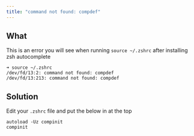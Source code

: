 ```yaml
---
title: "command not found: compdef"
---
```


## What

This is an error you will see when running `source ~/.zshrc` after installing zsh autocomplete

```shell
➜ source ~/.zshrc
/dev/fd/13:2: command not found: compdef
/dev/fd/13:213: command not found: compdef
```

## Solution

Edit your `.zshrc` file and put the below in at the top

```shell
autoload -Uz compinit
compinit
```
